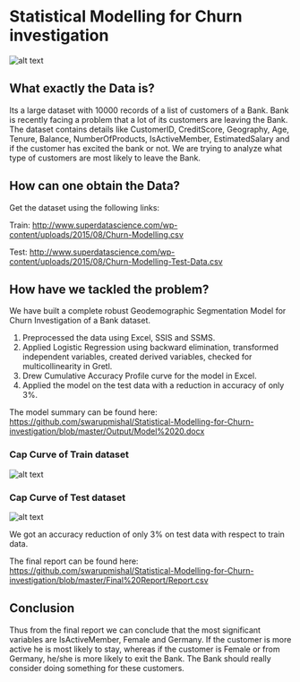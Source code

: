 # Statistical Modelling for Churn investigation
![alt text](https://github.com/swarupmishal/Statistical-Modelling-for-Churn-investigation/blob/master/Extras/AAEAAQAAAAAAAAdeAAAAJDRmOWNmYTdhLTRhNmUtNGZlYi05MjIwLTQ3YTRhODZmNTQ2YQ.jpg)


## What exactly the Data is?
Its a large dataset with 10000 records of a list of customers of a Bank. Bank is recently facing a problem that a lot of its customers are leaving the Bank. The dataset contains details like CustomerID, CreditScore, Geography, Age, Tenure, Balance, NumberOfProducts, IsActiveMember, EstimatedSalary and if the customer has excited the bank or not. We are trying to analyze what type of customers are most likely to leave the Bank.


## How can one obtain the Data?
Get the dataset using the following links:

Train: http://www.superdatascience.com/wp-content/uploads/2015/08/Churn-Modelling.csv

Test: http://www.superdatascience.com/wp-content/uploads/2015/08/Churn-Modelling-Test-Data.csv

## How have we tackled the problem?
We have built a complete robust Geodemographic Segmentation Model for Churn Investigation of a Bank dataset. 
1. Preprocessed the data using Excel, SSIS and SSMS. 
2. Applied Logistic Regression using backward elimination, transformed independent variables, created derived variables, checked for multicollinearity in Gretl. 
3. Drew Cumulative Accuracy Profile curve for the model in Excel.
4. Applied the model on the test data with a reduction in accuracy of only 3%.

The model summary can be found here: https://github.com/swarupmishal/Statistical-Modelling-for-Churn-investigation/blob/master/Output/Model%2020.docx

### Cap Curve of Train dataset
![alt text](https://github.com/swarupmishal/Statistical-Modelling-for-Churn-investigation/blob/master/Output/Train%20data%20CAP%20curve.png)

### Cap Curve of Test dataset
![alt text](https://github.com/swarupmishal/Statistical-Modelling-for-Churn-investigation/blob/master/Output/Test%20data%20CAP%20curve.png)

We got an accuracy reduction of only 3% on test data with respect to train data. 

The final report can be found here: https://github.com/swarupmishal/Statistical-Modelling-for-Churn-investigation/blob/master/Final%20Report/Report.csv


## Conclusion
Thus from the final report we can conclude that the most significant variables are IsActiveMember, Female and Germany. If the customer is more active he is most likely to stay, whereas if the customer is Female or from Germany, he/she is more likely to exit the Bank. The Bank should really consider doing something for these customers.
